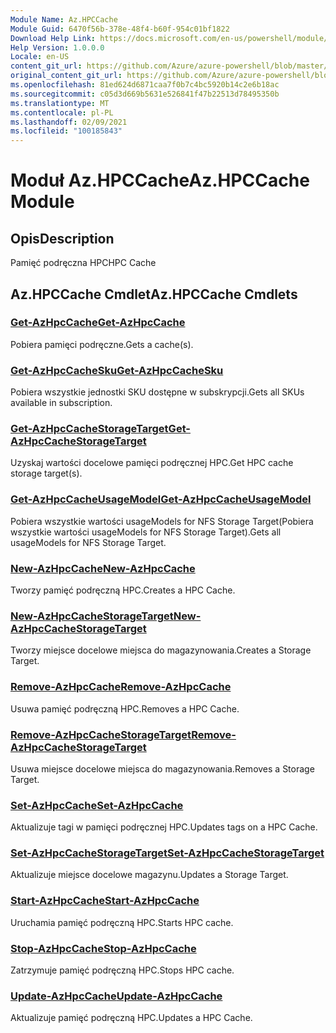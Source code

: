 ```yaml
---
Module Name: Az.HPCCache
Module Guid: 6470f56b-378e-48f4-b60f-954c01bf1822
Download Help Link: https://docs.microsoft.com/en-us/powershell/module/az.hpccache
Help Version: 1.0.0.0
Locale: en-US
content_git_url: https://github.com/Azure/azure-powershell/blob/master/src/HPCCache/HPCCache/help/Az.HPCCache.md
original_content_git_url: https://github.com/Azure/azure-powershell/blob/master/src/HPCCache/HPCCache/help/Az.HPCCache.md
ms.openlocfilehash: 81ed624d6871caa7f0b7c4bc5920b14c2e6b18ac
ms.sourcegitcommit: c05d3d669b5631e526841f47b22513d78495350b
ms.translationtype: MT
ms.contentlocale: pl-PL
ms.lasthandoff: 02/09/2021
ms.locfileid: "100185843"
---
```

# <span data-ttu-id="8a868-101">Moduł Az.HPCCache</span><span class="sxs-lookup"><span data-stu-id="8a868-101">Az.HPCCache Module</span></span>
## <span data-ttu-id="8a868-102">Opis</span><span class="sxs-lookup"><span data-stu-id="8a868-102">Description</span></span>
<span data-ttu-id="8a868-103">Pamięć podręczna HPC</span><span class="sxs-lookup"><span data-stu-id="8a868-103">HPC Cache</span></span>

## <span data-ttu-id="8a868-104">Az.HPCCache Cmdlet</span><span class="sxs-lookup"><span data-stu-id="8a868-104">Az.HPCCache Cmdlets</span></span>
### [<span data-ttu-id="8a868-105">Get-AzHpcCache</span><span class="sxs-lookup"><span data-stu-id="8a868-105">Get-AzHpcCache</span></span>](Get-AzHpcCache.md)
<span data-ttu-id="8a868-106">Pobiera pamięci podręczne.</span><span class="sxs-lookup"><span data-stu-id="8a868-106">Gets a cache(s).</span></span>

### [<span data-ttu-id="8a868-107">Get-AzHpcCacheSku</span><span class="sxs-lookup"><span data-stu-id="8a868-107">Get-AzHpcCacheSku</span></span>](Get-AzHpcCacheSku.md)
<span data-ttu-id="8a868-108">Pobiera wszystkie jednostki SKU dostępne w subskrypcji.</span><span class="sxs-lookup"><span data-stu-id="8a868-108">Gets all SKUs available in subscription.</span></span>

### [<span data-ttu-id="8a868-109">Get-AzHpcCacheStorageTarget</span><span class="sxs-lookup"><span data-stu-id="8a868-109">Get-AzHpcCacheStorageTarget</span></span>](Get-AzHpcCacheStorageTarget.md)
<span data-ttu-id="8a868-110">Uzyskaj wartości docelowe pamięci podręcznej HPC.</span><span class="sxs-lookup"><span data-stu-id="8a868-110">Get HPC cache storage target(s).</span></span>

### [<span data-ttu-id="8a868-111">Get-AzHpcCacheUsageModel</span><span class="sxs-lookup"><span data-stu-id="8a868-111">Get-AzHpcCacheUsageModel</span></span>](Get-AzHpcCacheUsageModel.md)
<span data-ttu-id="8a868-112">Pobiera wszystkie wartości usageModels for NFS Storage Target(Pobiera wszystkie wartości usageModels for NFS Storage Target).</span><span class="sxs-lookup"><span data-stu-id="8a868-112">Gets all usageModels for NFS Storage Target.</span></span>

### [<span data-ttu-id="8a868-113">New-AzHpcCache</span><span class="sxs-lookup"><span data-stu-id="8a868-113">New-AzHpcCache</span></span>](New-AzHpcCache.md)
<span data-ttu-id="8a868-114">Tworzy pamięć podręczną HPC.</span><span class="sxs-lookup"><span data-stu-id="8a868-114">Creates a HPC Cache.</span></span>

### [<span data-ttu-id="8a868-115">New-AzHpcCacheStorageTarget</span><span class="sxs-lookup"><span data-stu-id="8a868-115">New-AzHpcCacheStorageTarget</span></span>](New-AzHpcCacheStorageTarget.md)
<span data-ttu-id="8a868-116">Tworzy miejsce docelowe miejsca do magazynowania.</span><span class="sxs-lookup"><span data-stu-id="8a868-116">Creates a Storage Target.</span></span>

### [<span data-ttu-id="8a868-117">Remove-AzHpcCache</span><span class="sxs-lookup"><span data-stu-id="8a868-117">Remove-AzHpcCache</span></span>](Remove-AzHpcCache.md)
<span data-ttu-id="8a868-118">Usuwa pamięć podręczną HPC.</span><span class="sxs-lookup"><span data-stu-id="8a868-118">Removes a HPC Cache.</span></span>

### [<span data-ttu-id="8a868-119">Remove-AzHpcCacheStorageTarget</span><span class="sxs-lookup"><span data-stu-id="8a868-119">Remove-AzHpcCacheStorageTarget</span></span>](Remove-AzHpcCacheStorageTarget.md)
<span data-ttu-id="8a868-120">Usuwa miejsce docelowe miejsca do magazynowania.</span><span class="sxs-lookup"><span data-stu-id="8a868-120">Removes a Storage Target.</span></span>

### [<span data-ttu-id="8a868-121">Set-AzHpcCache</span><span class="sxs-lookup"><span data-stu-id="8a868-121">Set-AzHpcCache</span></span>](Set-AzHpcCache.md)
<span data-ttu-id="8a868-122">Aktualizuje tagi w pamięci podręcznej HPC.</span><span class="sxs-lookup"><span data-stu-id="8a868-122">Updates tags on a HPC Cache.</span></span>

### [<span data-ttu-id="8a868-123">Set-AzHpcCacheStorageTarget</span><span class="sxs-lookup"><span data-stu-id="8a868-123">Set-AzHpcCacheStorageTarget</span></span>](Set-AzHpcCacheStorageTarget.md)
<span data-ttu-id="8a868-124">Aktualizuje miejsce docelowe magazynu.</span><span class="sxs-lookup"><span data-stu-id="8a868-124">Updates a Storage Target.</span></span>

### [<span data-ttu-id="8a868-125">Start-AzHpcCache</span><span class="sxs-lookup"><span data-stu-id="8a868-125">Start-AzHpcCache</span></span>](Start-AzHpcCache.md)
<span data-ttu-id="8a868-126">Uruchamia pamięć podręczną HPC.</span><span class="sxs-lookup"><span data-stu-id="8a868-126">Starts HPC cache.</span></span>

### [<span data-ttu-id="8a868-127">Stop-AzHpcCache</span><span class="sxs-lookup"><span data-stu-id="8a868-127">Stop-AzHpcCache</span></span>](Stop-AzHpcCache.md)
<span data-ttu-id="8a868-128">Zatrzymuje pamięć podręczną HPC.</span><span class="sxs-lookup"><span data-stu-id="8a868-128">Stops HPC cache.</span></span>

### [<span data-ttu-id="8a868-129">Update-AzHpcCache</span><span class="sxs-lookup"><span data-stu-id="8a868-129">Update-AzHpcCache</span></span>](Update-AzHpcCache.md)
<span data-ttu-id="8a868-130">Aktualizuje pamięć podręczną HPC.</span><span class="sxs-lookup"><span data-stu-id="8a868-130">Updates a HPC Cache.</span></span>

